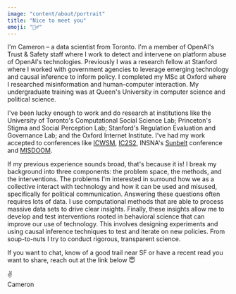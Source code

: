 ```yaml
---
image: "content/about/portrait"
title: "Nice to meet you"
emoji: "🙋‍♂️"
---
```


I'm Cameron – a data scientist from Toronto. I'm a member of OpenAI's Trust & Safety staff where I work to detect and intervene on platform abuse of OpenAI's technologies. Previously I was a research fellow at Stanford where I worked with government agencies to leverage emerging technology and causal inference to inform policy. I completed my MSc at Oxford where I researched misinformation and human-computer interaction. My undergraduate training was at Queen's University in computer science and political science.

I've been lucky enough to work and do research at institutions like the University of Toronto's Computational Social Science Lab; Princeton's Stigma and Social Perception Lab; Stanford's Regulation Evaluation and Governance Lab; and the Oxford Internet Institute. I've had my work accepted to conferences like [ICWSM](https://www.icwsm.org), [IC2S2](http://ic2s2.org), INSNA's [Sunbelt](https://www.insna.org/sunbelt-archives) conference and [MISDOOM](https://www.oii.ox.ac.uk/misdoom-2021/).

If my previous experience sounds broad, that's because it is! I break my background into three components: the problem space, the methods, and the interventions. The problems I'm interested in surround how we as a collective interact with technology and how it can be used and misused, specifically for political communication. Answering these questions often requires lots of data. I use computational methods that are able to process massive data sets to drive clear insights. Finally, these insights allow me to develop and test interventions rooted in behavioral science that can improve our use of technology. This involves designing experiments and using causal inference techniques to test and iterate on new policies. From soup-to-nuts I try to conduct rigorous, transparent science.

If you want to chat, know of a good trail near SF or have a recent read you want to share, reach out at the link below 😇

✌️<br/>
Cameron
